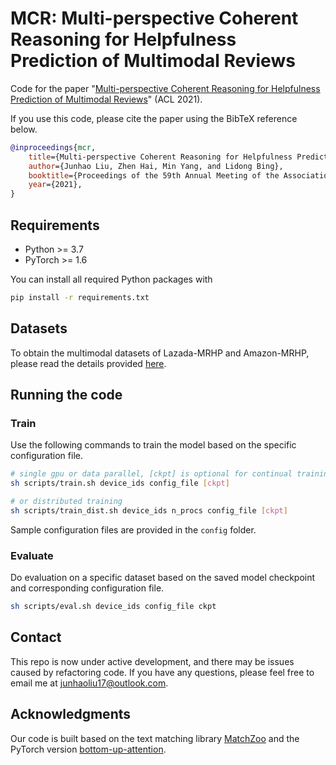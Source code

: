 # MCR: Multi-perspective Coherent Reasoning for Helpfulness Prediction of Multimodal Reviews

Code for the paper "[Multi-perspective Coherent Reasoning for Helpfulness Prediction of Multimodal Reviews](https://aclanthology.org/2021.acl-long.461/)" (ACL 2021).

If you use this code, please cite the paper using the BibTeX reference below.

```bibtex
@inproceedings{mcr,
    title={Multi-perspective Coherent Reasoning for Helpfulness Prediction of Multimodal Reviews},
    author={Junhao Liu, Zhen Hai, Min Yang, and Lidong Bing},
    booktitle={Proceedings of the 59th Annual Meeting of the Association for Computational Linguistics, {ACL} 2021},
    year={2021},
}
```


## Requirements

- Python >= 3.7
- PyTorch >= 1.6

You can install all required Python packages with
```bash
pip install -r requirements.txt
```


## Datasets

To obtain the multimodal datasets of Lazada-MRHP and Amazon-MRHP, please read the details provided [here](scripts/README.md).


## Running the code

### Train
Use the following commands to train the model based on the specific configuration file.
```bash
# single gpu or data parallel, [ckpt] is optional for continual training
sh scripts/train.sh device_ids config_file [ckpt]

# or distributed training
sh scripts/train_dist.sh device_ids n_procs config_file [ckpt]
```

Sample configuration files are provided in the `config` folder.

### Evaluate
Do evaluation on a specific dataset based on the saved model checkpoint and corresponding configuration file.
```bash
sh scripts/eval.sh device_ids config_file ckpt
```


## Contact

This repo is now under active development, and there may be issues caused by refactoring code. If you have any questions, please feel free to email me at junhaoliu17@outlook.com.


## Acknowledgments

Our code is built based on the text matching library [MatchZoo](https://github.com/NTMC-Community/MatchZoo-py) and the PyTorch version [bottom-up-attention](https://github.com/MILVLG/bottom-up-attention.pytorch).
